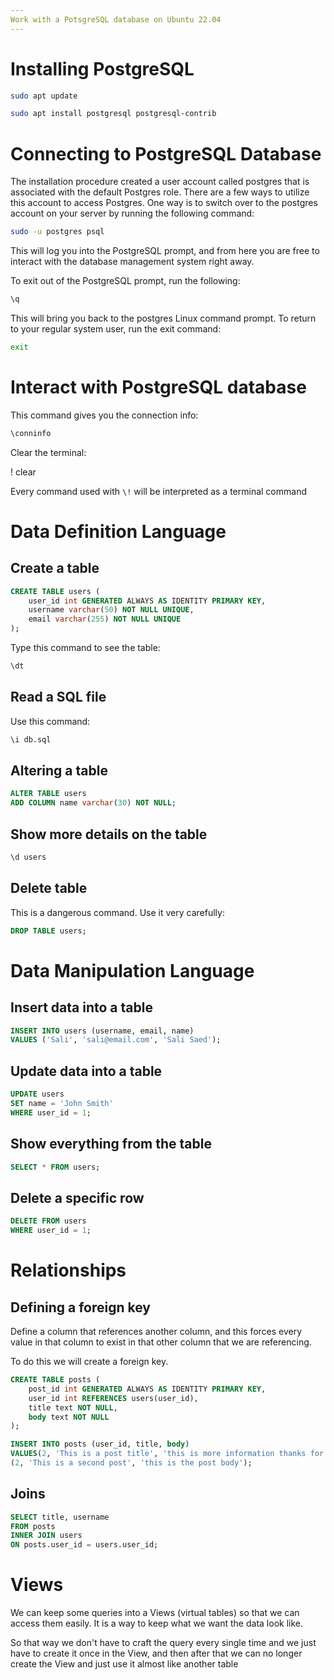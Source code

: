 ```yaml
---
Work with a PotsgreSQL database on Ubuntu 22.04
---
```


# Installing PostgreSQL

```bash
sudo apt update
```

```bash
sudo apt install postgresql postgresql-contrib
```

# Connecting to PostgreSQL Database

The installation procedure created a user account called postgres that is associated with the default Postgres role.
There are a few ways to utilize this account to access Postgres. One way is to switch over to the postgres account on your server by running the following command:

```bash
sudo -u postgres psql
```

This will log you into the PostgreSQL prompt, and from here you are free to interact with the database management system right away.

To exit out of the PostgreSQL prompt, run the following:

```bash
\q
```

This will bring you back to the postgres Linux command prompt. To return to your regular system user, run the exit command:

```bash
exit
```

# Interact with PostgreSQL database

This command gives you the connection info:

```bash
\conninfo
```

Clear the terminal:

\! clear

Every command used with ```\!``` will be interpreted as a terminal command

# Data Definition Language

## Create a table

```sql
CREATE TABLE users (
	user_id int GENERATED ALWAYS AS IDENTITY PRIMARY KEY,
	username varchar(50) NOT NULL UNIQUE,
	email varchar(255) NOT NULL UNIQUE
);
```

Type this command to see the table:

```bash
\dt
```


## Read a SQL file

Use this command:

```bash
\i db.sql
```

## Altering a table

```sql
ALTER TABLE users
ADD COLUMN name varchar(30) NOT NULL;
```

## Show more details on the table

```bash
\d users
```


## Delete table 

This is a dangerous command. Use it very carefully:

```sql
DROP TABLE users;
```


# Data Manipulation Language

## Insert data into a table

```sql
INSERT INTO users (username, email, name)
VALUES ('Sali', 'sali@email.com', 'Sali Saed');
```

## Update data into a table

```sql
UPDATE users
SET name = 'John Smith'
WHERE user_id = 1;
```

## Show everything from the table

```sql
SELECT * FROM users;
```

## Delete a specific row

```sql
DELETE FROM users
WHERE user_id = 1;
```

# Relationships

## Defining a foreign key
Define a column that references another column, and this forces every value in that column to exist in that other column that we are referencing.

To do this we will create a foreign key.

```sql
CREATE TABLE posts (
    post_id int GENERATED ALWAYS AS IDENTITY PRIMARY KEY,
    user_id int REFERENCES users(user_id),
    title text NOT NULL,
    body text NOT NULL
);
```

```sql
INSERT INTO posts (user_id, title, body)
VALUES(2, 'This is a post title', 'this is more information thanks for reading'), 
(2, 'This is a second post', 'this is the post body');
```

## Joins

```sql
SELECT title, username
FROM posts
INNER JOIN users
ON posts.user_id = users.user_id;
```

# Views

We can keep some queries into a Views (virtual tables) so that we can access them easily. It is a way to keep what we want the data look like.

So that way we don't have to craft the query every single time and we just have to create it once in the View, and then after that we can no longer create the View
and just use it almost like another table




